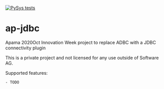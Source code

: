 [![PySys tests](https://github.com/ben-spiller/ap-jdbc/workflows/.github/workflows/apama.yml/badge.svg)](https://github.com/ben-spiller/ap-jdbc/actions)

# ap-jdbc
Apama 2020Oct Innovation Week project to replace ADBC with a JDBC connectivity plugin

This is a private project and not licensed for any use outside of Software AG.

Supported features:

	- TODO
